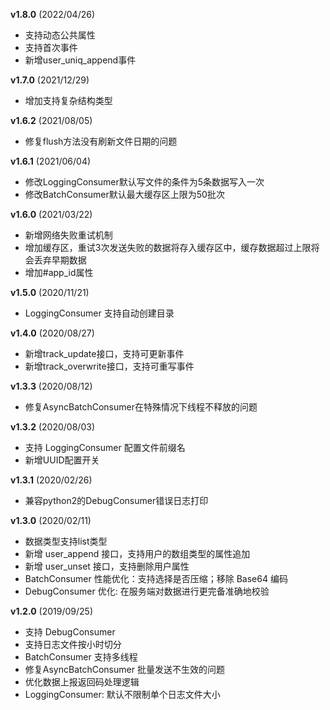 **v1.8.0** (2022/04/26) 

- 支持动态公共属性 
- 支持首次事件 
- 新增user_uniq_append事件

**v1.7.0** (2021/12/29)

- 增加支持复杂结构类型

**v1.6.2** (2021/08/05)

- 修复flush方法没有刷新文件日期的问题

**v1.6.1** (2021/06/04)

- 修改LoggingConsumer默认写文件的条件为5条数据写入一次
- 修改BatchConsumer默认最大缓存区上限为50批次

**v1.6.0** (2021/03/22)

- 新增网络失败重试机制
- 增加缓存区，重试3次发送失败的数据将存入缓存区中，缓存数据超过上限将会丢弃早期数据
- 增加#app_id属性

**v1.5.0** (2020/11/21)

- LoggingConsumer 支持自动创建目录

**v1.4.0** (2020/08/27)

- 新增track_update接口，支持可更新事件
- 新增track_overwrite接口，支持可重写事件

**v1.3.3** (2020/08/12)

- 修复AsyncBatchConsumer在特殊情况下线程不释放的问题

**v1.3.2** (2020/08/03)

- 支持 LoggingConsumer 配置文件前缀名
- 新增UUID配置开关

**v1.3.1** (2020/02/26)

- 兼容python2的DebugConsumer错误日志打印

**v1.3.0** (2020/02/11)

- 数据类型支持list类型
- 新增 user_append 接口，支持用户的数组类型的属性追加
- 新增 user_unset 接口，支持删除用户属性
- BatchConsumer 性能优化：支持选择是否压缩；移除 Base64 编码
- DebugConsumer 优化: 在服务端对数据进行更完备准确地校验

**v1.2.0** (2019/09/25)

- 支持 DebugConsumer
- 支持日志文件按小时切分
- BatchConsumer 支持多线程
- 修复AsyncBatchConsumer 批量发送不生效的问题
- 优化数据上报返回码处理逻辑
- LoggingConsumer: 默认不限制单个日志文件大小

